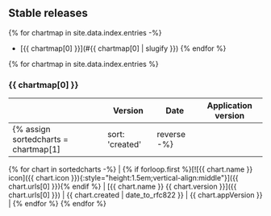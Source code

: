## Stable releases

{% for chartmap in site.data.index.entries -%}
- [{{ chartmap[0] }}](#{{ chartmap[0] | slugify }})
{% endfor %}

{% for chartmap in site.data.index.entries %}
### {{ chartmap[0] }}

| | Version | Date | Application version |
|-|---------|------|---------------------|
  {% assign sortedcharts = chartmap[1] | sort: 'created' | reverse -%}
  {% for chart in sortedcharts -%}
| {% if forloop.first %}[![{{ chart.name }} icon]({{ chart.icon }}){:style="height:1.5em;vertical-align:middle"}]({{ chart.urls[0] }}){% endif %} | [{{ chart.name }} {{ chart.version }}]({{ chart.urls[0] }}) | {{ chart.created | date_to_rfc822 }} | {{ chart.appVersion }} |
  {% endfor %}
{% endfor %}
